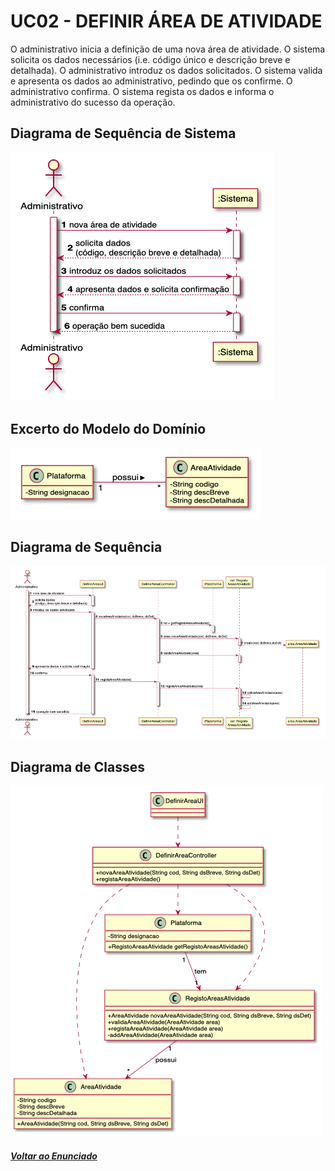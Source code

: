 # UC02 - DEFINIR ÁREA DE ATIVIDADE

O administrativo inicia a definição de uma nova área de atividade. O sistema solicita os dados necessários (i.e. código único e descrição breve e detalhada). O administrativo introduz os dados solicitados. O sistema valida e apresenta os dados ao administrativo, pedindo que os confirme. O administrativo confirma. O sistema regista os dados e informa o administrativo do sucesso da operação.

## Diagrama de Sequência de Sistema

![UC02_1](UC02_1.png)

## Excerto do Modelo do Domínio

![UC02_2](UC02_2.png)

## Diagrama de Sequência

![UC02_3](UC02_3.png)

## Diagrama de Classes

![UC02_4](UC02_4.png)

##### [Voltar ao Enunciado](https://github.com/blestonbandeiraUPSKILL/upskill_java1_labprg_grupo2/blob/main/Sprint%202%20-%20Documenta%C3%A7%C3%A3o/Enunciado/Enunciado.md)